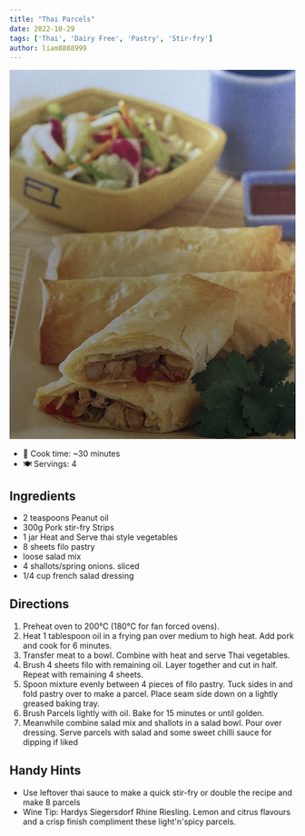 ```yaml
---
title: "Thai Parcels"
date: 2022-10-29
tags: ['Thai', 'Dairy Free', 'Pastry', 'Stir-fry']
author: liam8888999
---
```


![thai-parcels](/recipes/pix/thai-parcels.jpeg)

- 🍳 Cook time: ~30 minutes
- 🍽️  Servings: 4

## Ingredients

- 2 teaspoons Peanut oil
- 300g Pork stir-fry Strips
- 1 jar Heat and Serve thai style vegetables
- 8 sheets filo pastry
- loose salad mix
- 4 shallots/spring onions. sliced
- 1/4 cup french salad dressing

## Directions

1. Preheat oven to 200℃ (180℃ for fan forced ovens).
2. Heat 1 tablespoon oil in a frying pan over medium to high heat. Add pork and cook for 6 minutes.
3. Transfer meat to a bowl. Combine with heat and serve Thai vegetables.
4. Brush 4 sheets filo with remaining oil. Layer together and cut in half. Repeat with remaining 4 sheets.
5. Spoon mixture evenly between 4 pieces of filo pastry. Tuck sides in and fold pastry over to make a parcel. Place seam side down on a lightly greased baking tray.
6. Brush Parcels lightly with oil. Bake for 15 minutes or until golden.
7. Meanwhile combine salad mix and shallots in a salad bowl. Pour over dressing. Serve parcels with salad and some sweet chilli sauce for dipping if liked

## Handy Hints

- Use leftover thai sauce to make a quick stir-fry or double the recipe and make 8 parcels
- Wine Tip: Hardys Siegersdorf Rhine Riesling. Lemon and citrus flavours and a crisp finish compliment these light'n'spicy parcels.
